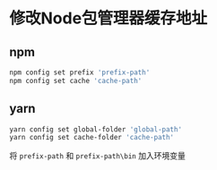 # 修改Node包管理器缓存地址

## npm

```bash
npm config set prefix 'prefix-path'
npm config set cache 'cache-path'
```

## yarn

```bash
yarn config set global-folder 'global-path'
yarn config set cache-folder 'cache-path'
```

将 `prefix-path` 和 `prefix-path\bin` 加入环境变量

